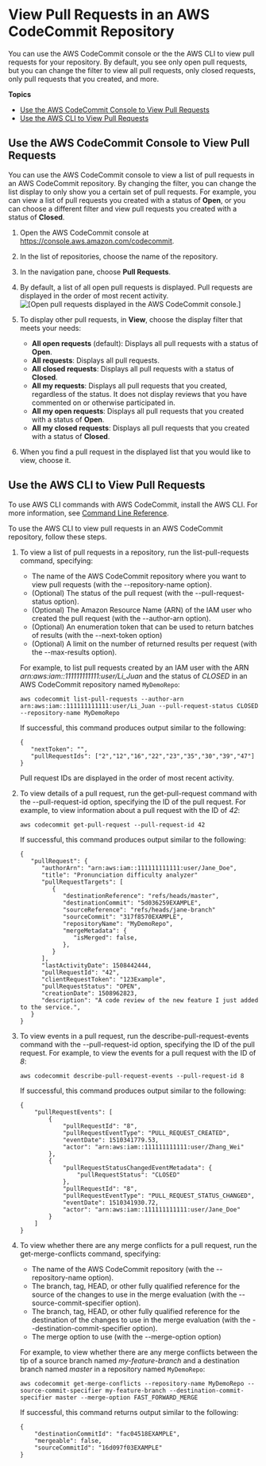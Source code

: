 # View Pull Requests in an AWS CodeCommit Repository<a name="how-to-view-pull-request"></a>

You can use the AWS CodeCommit console or the the AWS CLI to view pull requests for your repository\. By default, you see only open pull requests, but you can change the filter to view all pull requests, only closed requests, only pull requests that you created, and more\. 

**Topics**
+ [Use the AWS CodeCommit Console to View Pull Requests](#how-to-view-pull-request-console)
+ [Use the AWS CLI to View Pull Requests](#how-to-view-pull-request-cli)

## Use the AWS CodeCommit Console to View Pull Requests<a name="how-to-view-pull-request-console"></a>

You can use the AWS CodeCommit console to view a list of pull requests in an AWS CodeCommit repository\. By changing the filter, you can change the list display to only show you a certain set of pull requests\. For example, you can view a list of pull requests you created with a status of **Open**, or you can choose a different filter and view pull requests you created with a status of **Closed**\.

1. Open the AWS CodeCommit console at [https://console\.aws\.amazon\.com/codecommit](https://console.aws.amazon.com/codecommit)\.

1. In the list of repositories, choose the name of the repository\. 

1. In the navigation pane, choose **Pull Requests**\.

1. By default, a list of all open pull requests is displayed\. Pull requests are displayed in the order of most recent activity\.  
![\[Open pull requests displayed in the AWS CodeCommit console.\]](http://docs.aws.amazon.com/codecommit/latest/userguide/images/codecommit-pull-request-view.png)

1. To display other pull requests, in **View**, choose the display filter that meets your needs:
   + **All open requests** \(default\): Displays all pull requests with a status of **Open**\.
   + **All requests**: Displays all pull requests\.
   + **All closed requests**: Displays all pull requests with a status of **Closed**\.
   + **All my requests**: Displays all pull requests that you created, regardless of the status\. It does not display reviews that you have commented on or otherwise participated in\.
   + **All my open requests**: Displays all pull requests that you created with a status of **Open**\.
   + **All my closed requests**: Displays all pull requests that you created with a status of **Closed**\.

1. When you find a pull request in the displayed list that you would like to view, choose it\.

## Use the AWS CLI to View Pull Requests<a name="how-to-view-pull-request-cli"></a>

To use AWS CLI commands with AWS CodeCommit, install the AWS CLI\. For more information, see [Command Line Reference](cmd-ref.md)\. 

To use the AWS CLI to view pull requests in an AWS CodeCommit repository, follow these steps\.

1. To view a list of pull requests in a repository, run the list\-pull\-requests command, specifying:
   + The name of the AWS CodeCommit repository where you want to view pull requests \(with the \-\-repository\-name option\)\.
   + \(Optional\) The status of the pull request \(with the \-\-pull\-request\-status option\)\.
   + \(Optional\) The Amazon Resource Name \(ARN\) of the IAM user who created the pull request \(with the \-\-author\-arn option\)\.
   + \(Optional\) An enumeration token that can be used to return batches of results \(with the \-\-next\-token option\) 
   + \(Optional\) A limit on the number of returned results per request \(with the \-\-max\-results option\)\.

   For example, to list pull requests created by an IAM user with the ARN *arn:aws:iam::111111111111:user/Li\_Juan* and the status of *CLOSED* in an AWS CodeCommit repository named `MyDemoRepo`:

   ```
   aws codecommit list-pull-requests --author-arn arn:aws:iam::111111111111:user/Li_Juan --pull-request-status CLOSED --repository-name MyDemoRepo 
   ```

   If successful, this command produces output similar to the following:

   ```
   {
      "nextToken": "",
      "pullRequestIds": ["2","12","16","22","23","35","30","39","47"]
   }
   ```

   Pull request IDs are displayed in the order of most recent activity\.

1. To view details of a pull request, run the get\-pull\-request command with the \-\-pull\-request\-id option, specifying the ID of the pull request\. For example, to view information about a pull request with the ID of *42*:

   ```
   aws codecommit get-pull-request --pull-request-id 42
   ```

   If successful, this command produces output similar to the following:

   ```
   {
      "pullRequest": { 
         "authorArn": "arn:aws:iam::111111111111:user/Jane_Doe",
         "title": "Pronunciation difficulty analyzer"
         "pullRequestTargets": [ 
            { 
               "destinationReference": "refs/heads/master",
               "destinationCommit": "5d036259EXAMPLE",
               "sourceReference": "refs/heads/jane-branch"
               "sourceCommit": "317f8570EXAMPLE",
               "repositoryName": "MyDemoRepo",
               "mergeMetadata": { 
                  "isMerged": false,
               }, 
            }
         ],
         "lastActivityDate": 1508442444,
         "pullRequestId": "42", 
         "clientRequestToken": "123Example",
         "pullRequestStatus": "OPEN",
         "creationDate": 1508962823,
         "description": "A code review of the new feature I just added to the service.",
      }
   }
   ```

1. To view events in a pull request, run the describe\-pull\-request\-events command with the \-\-pull\-request\-id option, specifying the ID of the pull request\. For example, to view the events for a pull request with the ID of *8*:

   ```
   aws codecommit describe-pull-request-events --pull-request-id 8
   ```

   If successful, this command produces output similar to the following:

   ```
   {
       "pullRequestEvents": [
           {
               "pullRequestId": "8",
               "pullRequestEventType": "PULL_REQUEST_CREATED",
               "eventDate": 1510341779.53,
               "actor": "arn:aws:iam::111111111111:user/Zhang_Wei"
           },
           {
               "pullRequestStatusChangedEventMetadata": {
                   "pullRequestStatus": "CLOSED"
               },
               "pullRequestId": "8",
               "pullRequestEventType": "PULL_REQUEST_STATUS_CHANGED",
               "eventDate": 1510341930.72,
               "actor": "arn:aws:iam::111111111111:user/Jane_Doe"
           }
       ]
   }
   ```

1. To view whether there are any merge conflicts for a pull request, run the get\-merge\-conflicts command, specifying:
   + The name of the AWS CodeCommit repository \(with the \-\-repository\-name option\)\.
   + The branch, tag, HEAD, or other fully qualified reference for the source of the changes to use in the merge evaluation \(with the \-\-source\-commit\-specifier option\)\.
   + The branch, tag, HEAD, or other fully qualified reference for the destination of the changes to use in the merge evaluation \(with the \-\-destination\-commit\-specifier option\)\.
   + The merge option to use \(with the \-\-merge\-option option\) 

   For example, to view whether there are any merge conflicts between the tip of a source branch named *my\-feature\-branch* and a destination branch named *master* in a repository named `MyDemoRepo`:

   ```
   aws codecommit get-merge-conflicts --repository-name MyDemoRepo --source-commit-specifier my-feature-branch --destination-commit-specifier master --merge-option FAST_FORWARD_MERGE
   ```

   If successful, this command returns output similar to the following:

   ```
   {
       "destinationCommitId": "fac04518EXAMPLE",
       "mergeable": false,
       "sourceCommitId": "16d097f03EXAMPLE"
   }
   ```